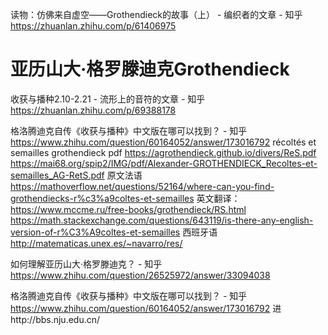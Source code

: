 读物：仿佛来自虚空——Grothendieck的故事（上） - 编织者的文章 - 知乎
https://zhuanlan.zhihu.com/p/61406975










# 亚历山大·格罗滕迪克Grothendieck 




收获与播种2.10-2.21 - 流形上的音符的文章 - 知乎
https://zhuanlan.zhihu.com/p/69388178

格洛腾迪克自传《收获与播种》中文版在哪可以找到？ - 知乎
https://www.zhihu.com/question/60164052/answer/173016792
récoltés et semailles grothendieck pdf https://agrothendieck.github.io/divers/ReS.pdf https://mai68.org/spip2/IMG/pdf/Alexander-GROTHENDIECK_Recoltes-et-semailles_AG-RetS.pdf
原文法语 https://mathoverflow.net/questions/52164/where-can-you-find-grothendiecks-r%c3%a9coltes-et-semailles 英文翻译：https://www.mccme.ru/free-books/grothendieck/RS.html  https://math.stackexchange.com/questions/643119/is-there-any-english-version-of-r%C3%A9coltes-et-semailles 西班牙语 http://matematicas.unex.es/~navarro/res/












如何理解亚历山大·格罗滕迪克？ - 知乎
https://www.zhihu.com/question/26525972/answer/33094038



格洛腾迪克自传《收获与播种》中文版在哪可以找到？ - 知乎
https://www.zhihu.com/question/60164052/answer/173016792
进http://bbs.nju.edu.cn/


